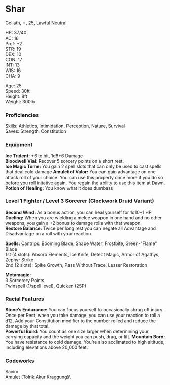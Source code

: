 # Shar
Goliath, ♀, 25, Lawful Neutral

HP: 37/40 \
AC: 16 \
Prof: +2 \
STR: 19 \
DEX: 10 \
CON: 17 \
INT: 13 \
WIS: 16 \
CHA: 9

Age: 25 \
Speed: 30ft \
Height: 8ft \
Weight: 300lb 

### Proficiencies
Skills: Athletics, Intimidation, Perception, Nature, Survival \
Saves: Strength, Constitution

### Equipment
**Ice Trident:** +6 to hit, 1d6+6 Damage \
**Bloodwell Vial:** Recover 5 sorcery points on a short rest. \
**Ice Magic Tome:** You gain 2 spell slots that can only be used to cast spells that deal cold damage
**Amulet of Valor:** You can gain advantage on one attack roll of your choice. You can use this property once more if you do so before you roll initative again. You regain the ability to use this item at Dawn. \
**Potion of Healing:** You know what it does dumbass

### Level 1 Fighter / Level 3 Sorcerer (Clockwork Druid Variant)
**Second Wind:** As a bonus action, you can heal yourself for 1d10+1 HP. \
**Dueling:** When you are wielding a melee weapon in one hand and no other weapons, you gain a +2 bonus to damage rolls with that weapon. \
**Restore Balance:** Twice per long rest you can negate all Advantage and Disadvantage on a roll with your reaction. 

**Spells:**
Cantrips: Booming Blade, Shape Water, Frostbite, Green-"Flame" Blade \
1st (4 slots): Absorb Elements, Ice Knife, Detect Magic, Armor of Agathys, Zephyr Strike \
2nd (2 slots): Spike Growth, Pass Without Trace, Lesser Restoration

**Metamagic:** \
3 Sorcerery Points \
Twinspell (1/spell level), Quicken (2SP)

### Racial Features
**Stone’s Endurance:** You can focus yourself to occasionally shrug off injury. Once per Rest, when you take damage, you can use your reaction to roll a d12. Add your Constitution modifier to the number rolled and reduce the damage by that total. \
**Powerful Build:** You count as one size larger when determining your carrying capacity and the weight you can push, drag, or lift.
**Mountain Born:** You have resistance to cold damage. You’re also acclimated to high altitude, including elevations above 20,000 feet.

### Codeworks
Savior \
Amulet (Tolrik Akur Kraggung)\ 
